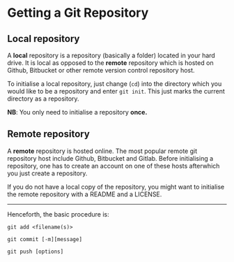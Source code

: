 [//]: # (Initialization and Cloning)


# Getting a Git Repository

## Local repository
A **local** repository is a repository (basically a folder) located in your hard drive. It is local as opposed to the **remote** repository which is hosted on Github, Bitbucket or other remote version control repository host.

To initialise a local repository, just change (`cd`) into the directory which you would like to be a repository and enter `git init`. This just marks the current directory as a repository.

**NB**: You only need to initialise a repository **once.**

## Remote repository
A **remote** repository is hosted online. The most popular remote git repository host include Github, Bitbucket and Gitlab. Before initialising a repository, one has to create an account on one of these hosts afterwhich you just create a repository.

If you do not have a local copy of the repository, you might want to initialise the remote repository with a README and a LICENSE.

<hr />

Henceforth, the basic procedure is:

`git add <filename(s)>`

`git commit [-m][message]`

`git push [options]`





